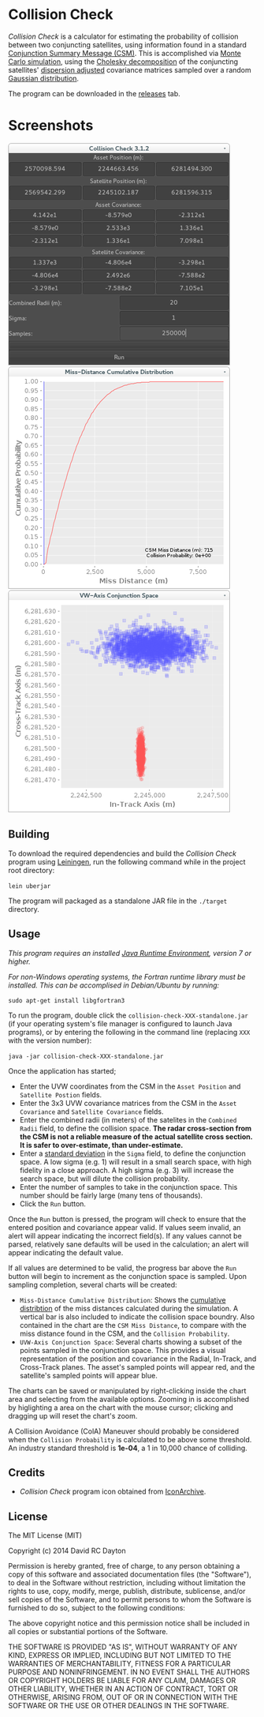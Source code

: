# Collision Check

*Collision Check* is a calculator for estimating the probability of collision between two conjuncting satellites, using information found in a standard [Conjunction Summary Message (CSM)](https://www.space-track.org/documents/CSM_Guide.pdf). This is accomplished via [Monte Carlo simulation](http://en.wikipedia.org/wiki/Monte_Carlo_method), using the [Cholesky decomposition](http://en.wikipedia.org/wiki/Cholesky_decomposition) of the conjuncting satellites' [dispersion adjusted](http://en.wikipedia.org/wiki/Standard_deviation) covariance matrices sampled over a random [Gaussian distribution](http://en.wikipedia.org/wiki/Normal_distribution).

The program can be downloaded in the [releases](https://github.com/david-rc-dayton/collision-check/releases) tab.

# Screenshots

![calculator](https://raw.githubusercontent.com/david-rc-dayton/collision-check/master/screenshots/calculator_screenshot.png)
![cdf](https://raw.githubusercontent.com/david-rc-dayton/collision-check/master/screenshots/cdf_screenshot.png)
![scatter](https://raw.githubusercontent.com/david-rc-dayton/collision-check/master/screenshots/scatter_screenshot.png)


## Building

To download the required dependencies and build the *Collision Check* program using [Leiningen](http://leiningen.org/), run the following command while in the project root directory:

`lein uberjar`

The program will packaged as a standalone JAR file in the `./target` directory.

## Usage

*This program requires an installed [Java Runtime Environment](http://www.oracle.com/technetwork/java/javase/downloads/index.html), version 7 or higher.*

*For non-Windows operating systems, the Fortran runtime library must be installed. This can be accomplised in Debian/Ubuntu by running:*

    sudo apt-get install libgfortran3


To run the program, double click the `collision-check-XXX-standalone.jar` (if your operating system's file manager is configured to launch Java programs), or by entering the following in the command line (replacing `XXX` with the version number):

`java -jar collision-check-XXX-standalone.jar`

Once the application has started; 
- Enter the UVW coordinates from the CSM in the `Asset Position` and `Satellite Postion` fields.
- Enter the 3x3 UVW covariance matrices from the CSM in the `Asset Covariance` and `Satellite Covariance` fields. 
- Enter the combined radii (in meters) of the satelites in the `Combined Radii` field, to define the collision space. **The radar cross-section from the CSM is not a reliable measure of the actual satellite cross section. It is safer to over-estimate, than under-estimate.**
- Enter a [standard deviation](http://en.wikipedia.org/wiki/Standard_deviation) in the `Sigma` field, to define the conjunction space. A low sigma (e.g. 1) will result in a small search space, with high fidelity in a close approach. A high sigma (e.g. 3) will increase the search space, but will dilute the collision probability.
- Enter the number of samples to take in the conjunction space. This number should be fairly large (many tens of thousands).
- Click the `Run` button.

Once the `Run` button is pressed, the program will check to ensure that the entered position and covariance appear valid. If values seem invalid, an alert will appear indicating the incorrect field(s). If any values cannot be parsed, relatively sane defaults will be used in the calculation; an alert will appear indicating the default value.

If all values are determined to be valid, the progress bar above the `Run` button will begin to increment as the conjunction space is sampled. Upon sampling completion, several charts will be created:
- `Miss-Distance Cumulative Distribution`: Shows the [cumulative distribtion](http://en.wikipedia.org/wiki/Cumulative_distribution_function) of the miss distances calculated during the simulation. A vertical bar is also included to indicate the collision space boundry. Also contained in the chart are the `CSM Miss Distance`, to compare with the miss distance found in the CSM, and the `Collision Probability`.
- `UVW-Axis Conjunction Space`: Several charts showing a subset of the points sampled in the conjunction space. This provides a visual representation of the position and covariance in the Radial, In-Track, and Cross-Track planes. The asset's sampled points will appear red, and the satellite's sampled points will appear blue.

The charts can be saved or manipulated by right-clicking inside the chart area and selecting from the available options. Zooming in is accomplished by higlighting a area on the chart with the mouse cursor; clicking and dragging up will reset the chart's zoom.

A Collision Avoidance (ColA) Maneuver should probably be considered when the `Collision Probability` is calculated to be above some threshold. An industry standard threshold is **1e-04**, a 1 in 10,000 chance of colliding.

## Credits
- *Collision Check* program icon obtained from [IconArchive](http://www.iconarchive.com/show/space-icons-by-aha-soft/supernova-icon.html).

## License

The MIT License (MIT)

Copyright (c) 2014 David RC Dayton

Permission is hereby granted, free of charge, to any person obtaining a copy
of this software and associated documentation files (the "Software"), to deal
in the Software without restriction, including without limitation the rights
to use, copy, modify, merge, publish, distribute, sublicense, and/or sell
copies of the Software, and to permit persons to whom the Software is
furnished to do so, subject to the following conditions:

The above copyright notice and this permission notice shall be included in
all copies or substantial portions of the Software.

THE SOFTWARE IS PROVIDED "AS IS", WITHOUT WARRANTY OF ANY KIND, EXPRESS OR
IMPLIED, INCLUDING BUT NOT LIMITED TO THE WARRANTIES OF MERCHANTABILITY,
FITNESS FOR A PARTICULAR PURPOSE AND NONINFRINGEMENT. IN NO EVENT SHALL THE
AUTHORS OR COPYRIGHT HOLDERS BE LIABLE FOR ANY CLAIM, DAMAGES OR OTHER
LIABILITY, WHETHER IN AN ACTION OF CONTRACT, TORT OR OTHERWISE, ARISING FROM,
OUT OF OR IN CONNECTION WITH THE SOFTWARE OR THE USE OR OTHER DEALINGS IN
THE SOFTWARE.
